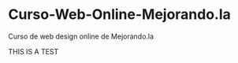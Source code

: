 Curso-Web-Online-Mejorando.la
=============================

Curso de web design online de Mejorando.la

THIS IS A TEST
